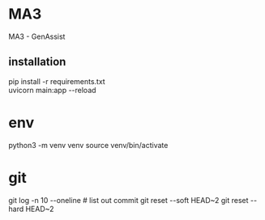# MA3
MA3 - GenAssist

## installation

pip install -r requirements.txt  
uvicorn main:app --reload 


# env
python3 -m venv venv
source venv/bin/activate

# git 
git log -n 10 --oneline # list out commit
git reset --soft HEAD~2
git reset --hard HEAD~2
